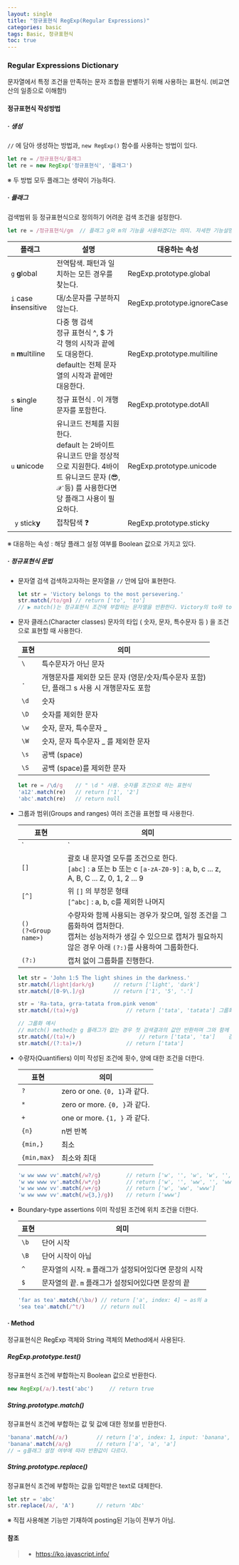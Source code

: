 ```yaml
---
layout: single
title: "정규표현식 RegExp(Regular Expressions)"
categories: basic
tags: Basic, 정규표현식
toc: true
---
```




### Regular Expressions Dictionary

문자열에서 특정 조건을 만족하는 문자 조합을 판별하기 위해 사용하는 표현식. (비교연산의 일종으로 이해함!)



#### 정규표현식 작성방법

##### · 생성

`//` 에 담아 생성하는 방법과, `new RegExp()` 함수를 사용하는 방법이 있다.

```javascript
let re = /정규표현식/플래그
let re = new RegExp('정규표현식', '플래그')
```

※  두 방법 모두 플래그는 생략이 가능하다.



##### · 플래그

검색범위 등 정규표현식으로 정의하기 어려운 검색 조건을 설정한다.

```javascript
let re = /정규표현식/gm	// 플래그 g와 m의 기능을 사용하겠다는 의미. 자세한 기능설명은 하단 표 참조
```

| 플래그                   | 설명                                                         | 대응하는 속성               |
| ------------------------ | ------------------------------------------------------------ | --------------------------- |
| `g` **g**lobal           | 전역탐색. 패턴과 일치하는 모든 경우를 찾는다.                | RegExp.prototype.global     |
| `i` case **i**nsensitive | 대/소문자를 구분하지 않는다.                                 | RegExp.prototype.ignoreCase |
| `m` **m**ultiline        | 다중 행 검색<br />정규 표현식 ^, $ 가 각 행의 시작과 끝에도 대응한다.<br />default는 전체 문자열의 시작과 끝에만 대응한다. | RegExp.prototype.multiline  |
| `s` **s**ingle line      | 정규 표현식 . 이 개행문자를 포함한다.                        | RegExp.prototype.dotAll     |
| `u` **u**nicode          | 유니코드 전체를 지원한다.<br />default 는  2바이트 유니코드 만을 정상적으로 지원한다. 4바이트 유니코드 문자 (😎, 𝒳 등) 를 사용한다면 당 플래그 사용이 필요하다. | RegExp.prototype.unicode    |
| ` y` stick**y**          | 접착탐색 ❓                                                   | RegExp.prototype.sticky     |

※ 대응하는 속성 : 해당 플래그 설정 여부를 Boolean 값으로 가지고 있다.



##### · 정규표현식 문법

- 문자열 검색
  검색하고자하는 문자열을 `//` 안에 담아 표현한다.

  ```javascript
  let str = 'Victory belongs to the most persevering.'
  str.match(/to/gm)	// return ['to', 'to']
  // ▶ match()는 정규표현식 조건에 부합하는 문자열을 반환한다. Victory의 to와 to가 검색되었다.
  ```

  

- 문자 클래스(Character classes)
  문자의 타입 ( 숫자, 문자, 특수문자 등 ) 을 조건으로 표현할 때 사용한다.

  | 표현 | 의미                                                         |
  | ---- | ------------------------------------------------------------ |
  | `\`  | 특수문자가 아닌 문자                                         |
  | `.`  | 개행문자를 제외한 모든 문자 (영문/숫자/특수문자 포함) <br />단, 플래그 s 사용 시 개행문자도 포함 |
  | `\d` | 숫자                                                         |
  | `\D` | 숫자를 제외한 문자                                           |
  | `\w` | 숫자, 문자, 특수문자 _                                       |
  | `\W` | 숫자, 문자 특수문자 _ 를 제외한 문자                         |
  | `\s` | 공백 (space)                                                 |
  | `\S` | 공백 (space)를 제외한 문자                                   |

  ```javascript
  let re = /\d/g	// " \d " 사용. 숫자를 조건으로 하는 표현식
  'a12'.match(re)	// return ['1', '2']
  'abc'.match(re)	// return null
  ```

  

- 그룹과 범위(Groups and ranges)
  여러 조건을 표현할 때 사용한다.

  | 표현                        | 의미                                                         |
  | --------------------------- | ------------------------------------------------------------ |
  | `|`                         | OR. 여러 조건을 OR 연산으로 병합할 때 사용한다.<br />`/black|white/` : black 또는 white |
  | `[]`                        | 괄호 내 문자열 모두를 조건으로 한다.<br />`[abc]` : a 또는 b 또는 c `[a-zA-Z0-9]` : a, b, c ... z, A, B, C ... Z, 0, 1, 2 ... 9 |
  | `[^]`                       | 위 `[]` 의 부정문 형태<br />`[^abc]` : a, b, c를 제외한 나머지 |
  | `()`<br />`(?<Group name>)` | 수량자와 함께 사용되는 경우가 잦으며, 일정 조건을 그룹화하여 캡처한다.<br />캡처는 성능저하가 생길 수 있으므로 캡처가 필요하지 않은 경우 아래 `(?:)`를 사용하여 그룹화한다. |
  | `(?:)`                      | 캡처 없이 그룹화를 진행한다.                                 |

  ```javascript
  let str = 'John 1:5 The light shines in the darkness.'
  str.match(/light|dark/g)		// return ['light', 'dark']
  str.match(/[0-9\.]/g)			// return ['1', '5', '.']
  
  str = 'Ra-tata, grra-tatata from.pink venom'
  str.match(/(ta)+/g)				// return ['tata', 'tatata'] 그룹화와 수량자 + 를 사용하여 'ta'가 반복되는 경우를 표현한다.
  
  // 그룹화 예시
  // match() method는 g 플래그가 없는 경우 첫 검색결과의 값만 반환하며 그와 함께 index, 원본 문자열 등을 갖는데, 그룹화된 정보가 있다면 해당 내용도 함께 갖는다.
  str.match(/(ta)+/)					// return ['tata', 'ta']	검색결과와 그룹화 값이 함께 반환된다.
  str.match(/(?:ta)+/)				// return ['tata']
  
  ```

  

- 수량자(Quantifiers)
  이미 작성된 조건에 횟수, 양에 대한 조건을 더한다.

  | 표현        | 의미                          |
  | ----------- | ----------------------------- |
  | `?`         | zero or one. `{0, 1}`과 같다. |
  | `*`         | zero or more. `{0, }`과 같다. |
  | `+`         | one or more. `{1, }` 과 같다. |
  | `{n}`       | n번 반복                      |
  | `{min,}`    | 최소                          |
  | `{min,max}` | 최소와 최대                   |

  ```javascript
  'w ww www vv'.match(/w?/g)		// return ['w', '', 'w', 'w', '', 'w', 'w', 'w', '', '', '', '']
  'w ww www vv'.match(/w*/g)		// return ['w', '', 'ww', '', 'www', '', '', '', '']
  'w ww www vv'.match(/w+/g)		// return ['w', 'ww', 'www']
  'w ww www vv'.match(/w{3,}/g))	// return ['www']				
  ```

  

- Boundary-type assertions
  이미 작성된 조건에 위치 조건을 더한다.

  | 표현 | 의미                                                   |
  | ---- | ------------------------------------------------------ |
  | `\b` | 단어 시작                                              |
  | `\B` | 단어 시작이 아님                                       |
  | `^`  | 문자열의 시작. `m` 플래그가 설정되어있다면 문장의 시작 |
  | `$`  | 문자열의 끝. `m` 플래그가 설정되어있다면 문장의 끝     |

  ```javascript
  'far as tea'.match(/\ba/)	// return ['a', index: 4] → as의 a
  'sea tea'.match(/^t/)		// return null
  ```

  

#### · Method

정규표현식은 RegExp 객체와 String 객체의 Method에서 사용된다.



##### RegExp.prototype.test()

정규표현식 조건에 부합하는지 Boolean 값으로 반환한다.

```javascript
new RegExp(/a/).test('abc')		// return true
```



##### String.prototype.match()

정규표현식 조건에 부합하는 값 및 값에 대한 정보를 반환한다.

```javascript
'banana'.match(/a/)			// return ['a', index: 1, input: 'banana', groups: undefined]
'banana'.match(/a/g)		// return ['a', 'a', 'a']
// → g플래그 설정 여부에 따라 반환값이 다르다.
```



##### String.prototype.replace()

정규표현식 조건에 부합하는 값을 입력받은 text로 대체한다.

```javascript
let str = 'abc'
str.replace(/a/, 'A')		// return 'Abc'
```



※ 직접 사용해본 기능만 기재하여 posting된 기능이 전부가 아님.



#### 참조

> - https://ko.javascript.info/

